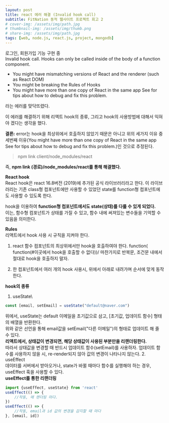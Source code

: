 ```yaml
---
layout: post
title: react 에러 해결 (Invalid hook call)
subtitle: FitNation 동적 웹사이트 프로젝트 회고 2
# cover-img: /assets/img/path.jpg
# thumbnail-img: /assets/img/thumb.png
# share-img: /assets/img/path.jpg
tags: [web, node.js, react.js, project, mongodb]
---
```


로그인, 회원가입 기능 구현 중\
Invalid hook call. Hooks can only be called inside of the body of a function component.
- You might have mismatching versions of React and the renderer (such as React DOM)
- You might be breaking the Rules of Hooks
- You might have more than one copy of React in the same app See for tips about how to debug and fix this problem.

라는 에러를 맞닥뜨렸다.

이 에러를 해결하기 위해 리액트 hook의 종류, 그리고
hook의 사용방법에 대해서 익혀야 겠다는 생각을 했다.

**결론:** error는 hook을 최상위에서 호출하지 않았기 때문은 아니고
위의 세가지 이유 중 세번째 이유(You might have more than one copy of React in the same app See for tips about how to debug and fix this problem.)인 것으로 추정된다.
> npm link client/node_modules/react

즉, **npm link (경로)/node_modules/react를 통해 해결했다.**

**React hook**\
React hook은 react 16.8버전 (2019)에 추가된 공식 라이브러리라고 한다.
이 라이브러리는 기존 class형 컴포넌트에만 사용할 수 있었던
state를 function형 컴포넌트에도 사용할 수 있도록 한다.

hook을 이용하여 **function형 컴포넌트에서도 state(상태)를 다룰 수 있게 되었다.**\
이는, 함수형 컴포넌트가 상태를 가질 수 있고, 함수 내에 써져있는 변수들을 기억할 수 있음을 의미한다.

**Rules**\
리액트에서 hook 사용 시 규칙을 지켜야 한다.
1. react 함수 컴포넌트의 최상위에서만 hook을 호출하여야 한다. function( function(#이곳에서 hook을 호출할 수 없다))/
마찬가지로 반복문, 조건문 내에서 절대로 hook을 호출하지 말자.

2. 한 컴포넌트에서 여러 개의 hook 사용시, 위에서 아래로 내려가며 순서에 맞게 동작한다.

**hook의 종류**
1. useState\
```javascript
const [email, setEmail] = useState("default@naver.com") 
```
위에서, useState는 default 이메일을 초기값으로 삼고, [초기값, 업데이트 함수] 형태의 배열을 반환한다.\
위와 같은 선언을 통해 email값을 setEmail("다른 이메일")의 형태로 업데이트 해 줄 수 있다.\
**리액트에서, 상태값이 변경되면, 해당 상태값이 사용된 부분만을 리랜더링한다.**\
따라서 상태값을 변경할 때 반드시 업데이트 함수(setEmail)를 사용하자. 업데이트 함수를 사용하지 않을 시, re-render되지 않아 값의 변경이 나타나지 않는다.
2. useEffect\
데이터를 서버에서 받아오거나, state가 바뀔 때마다 함수를 실행해야 하는 경우, useEffect 훅을 사용할 수 있다.\
**useEffect를 통한 리랜더링**
```javascript
import {useEffect, useState} from 'react'
useEffect(() => {
    //작동, 매 랜더링 마다.
})
useEffect(() => {
    //작동, email과 id 값의 변경을 감지할 때 마다
}, [email, id])
```
